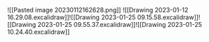 ![[Pasted image 20230112162628.png]]
![[Drawing 2023-01-12 16.29.08.excalidraw]]![[Drawing 2023-01-25 09.15.58.excalidraw]]![[Drawing 2023-01-25 09.55.37.excalidraw]]![[Drawing 2023-01-25 10.24.40.excalidraw]]